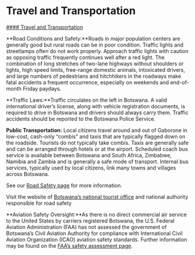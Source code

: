 # Travel and Transportation

[#### Travel and Transportation](javascript:void(0); "Travel and Transportation")

**Road Conditions and Safety:**Roads in major population centers are generally good but rural roads can be in poor condition. Traffic lights and streetlamps often do not work properly. Approach traffic lights with caution as opposing traffic frequently continues well after a red light. The combination of long stretches of two-lane highways without shoulders or lights, high speed limits, free-range domestic animals, intoxicated drivers, and large numbers of pedestrians and hitchhikers in the roadways make fatal accidents a frequent occurrence, especially on weekends and end-of-month Friday paydays.

**Traffic Laws:**Traffic circulates on the left in Botswana. A valid international driver’s license, along with vehicle registration documents, is required to drive in Botswana and drivers should always carry them. Traffic accidents should be reported to the Botswana Police Service.

**Public Transportation:** Local citizens travel around and out of Gaborone in low-cost, cash-only “combis” and taxis that are typically flagged down on the roadside. Tourists do not typically take combis. Taxis are generally safe and can be arranged through hotels or at the airport. Scheduled coach bus service is available between Botswana and South Africa, Zimbabwe, Namibia and Zambia and is generally a safe mode of transport. Internal bus services, typically used by local citizens, link many towns and villages across Botswana.

See our [Road Safety page](http://travel.state.gov/content/passports/english/go/safety/road.html) for more information.

Visit the website of [Botswana’s national tourist office](https://botswanatourism.co.bw/) and national authority responsible for road safety

**Aviation Safety Oversight:**As there is no direct commercial air service to the United States by carriers registered Botswana, the U.S. Federal Aviation Administration (FAA) has not assessed the government of Botswana’s Civil Aviation Authority for compliance with International Civil Aviation Organization (ICAO) aviation safety standards. Further information may be found on the [FAA’s safety assessment page](https://www.faa.gov/about/initiatives/iasa).